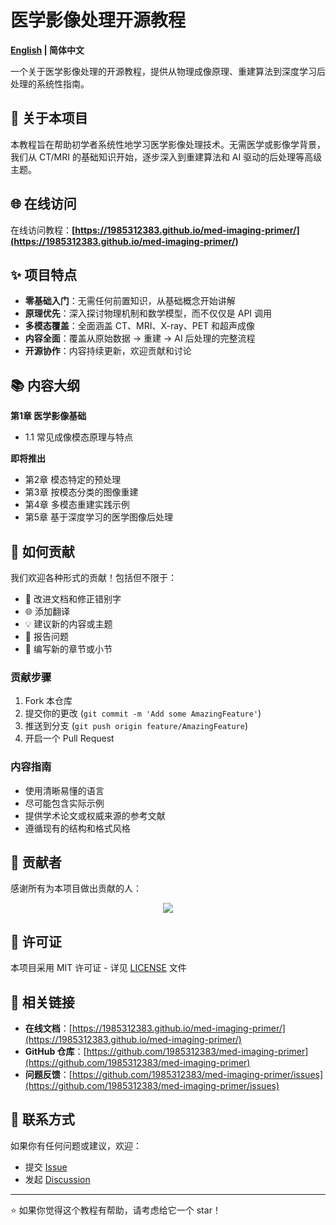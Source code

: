 # 医学影像处理开源教程

**[English](README.md) | 简体中文**

一个关于医学影像处理的开源教程，提供从物理成像原理、重建算法到深度学习后处理的系统性指南。

## 📖 关于本项目

本教程旨在帮助初学者系统性地学习医学影像处理技术。无需医学或影像学背景，我们从 CT/MRI 的基础知识开始，逐步深入到重建算法和 AI 驱动的后处理等高级主题。

## 🌐 在线访问

在线访问教程：**[https://1985312383.github.io/med-imaging-primer/](https://1985312383.github.io/med-imaging-primer/)**

## ✨ 项目特点

- **零基础入门**：无需任何前置知识，从基础概念开始讲解
- **原理优先**：深入探讨物理机制和数学模型，而不仅仅是 API 调用
- **多模态覆盖**：全面涵盖 CT、MRI、X-ray、PET 和超声成像
- **内容全面**：覆盖从原始数据 → 重建 → AI 后处理的完整流程
- **开源协作**：内容持续更新，欢迎贡献和讨论

## 📚 内容大纲

**第1章 医学影像基础**
- 1.1 常见成像模态原理与特点

**即将推出**
- 第2章 模态特定的预处理
- 第3章 按模态分类的图像重建
- 第4章 多模态重建实践示例
- 第5章 基于深度学习的医学图像后处理

## 🤝 如何贡献

我们欢迎各种形式的贡献！包括但不限于：

- 📝 改进文档和修正错别字
- 🌐 添加翻译
- 💡 建议新的内容或主题
- 🐛 报告问题
- 📖 编写新的章节或小节

### 贡献步骤

1. Fork 本仓库
2. 提交你的更改 (`git commit -m 'Add some AmazingFeature'`)
3. 推送到分支 (`git push origin feature/AmazingFeature`)
4. 开启一个 Pull Request

### 内容指南

- 使用清晰易懂的语言
- 尽可能包含实际示例
- 提供学术论文或权威来源的参考文献
- 遵循现有的结构和格式风格

## 👥 贡献者

感谢所有为本项目做出贡献的人：

<div align="center">

<a href="https://github.com/1985312383/med-imaging-primer/graphs/contributors">
  <img src="https://contrib.rocks/image?repo=1985312383/med-imaging-primer" />
</a>

</div>

## 📄 许可证

本项目采用 MIT 许可证 - 详见 [LICENSE](LICENSE) 文件

## 🔗 相关链接

- **在线文档**：[https://1985312383.github.io/med-imaging-primer/](https://1985312383.github.io/med-imaging-primer/)
- **GitHub 仓库**：[https://github.com/1985312383/med-imaging-primer](https://github.com/1985312383/med-imaging-primer)
- **问题反馈**：[https://github.com/1985312383/med-imaging-primer/issues](https://github.com/1985312383/med-imaging-primer/issues)

## 📮 联系方式

如果你有任何问题或建议，欢迎：

- 提交 [Issue](https://github.com/1985312383/med-imaging-primer/issues)
- 发起 [Discussion](https://github.com/1985312383/med-imaging-primer/discussions)

---

⭐ 如果你觉得这个教程有帮助，请考虑给它一个 star！

